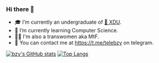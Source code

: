### Hi there 👋

<!--
**bzy-nya/bzy-nya** is a ✨ _special_ ✨ repository because its `README.md` (this file) appears on your GitHub profile.

Here are some ideas to get you started:

- 🔭 I’m currently working on ...
- 🌱 I’m currently learning ...
- 👯 I’m looking to collaborate on ...
- 🤔 I’m looking for help with ...
- 💬 Ask me about ...
- 📫 How to reach me: ...
- 😄 Pronouns: ...
- ⚡ Fun fact: ...
-->


- 🎓 I’m currently an undergraduate of [🏫 XDU](https://www.xidian.edu.cn/).
- 🌱 I’m currently learning Computer Science.
- 🏳️‍⚧️ I'm also a transwomen aka MtF.
- 💬 You can contact me at https://t.me/telebzy on telegram.


[![bzy's GitHub stats](https://github-readme-stats.vercel.app/api?username=bzy-nya&show_icons=true&include_all_commits=true&icon_color=FB7299&title_color=FB7299&count_private=true)](https://github.com/anuraghazra/github-readme-stats) [![Top Langs](https://github-readme-stats.vercel.app/api/top-langs/?username=bzy-nya&layout=compact)](https://github.com/anuraghazra/github-readme-stats)
